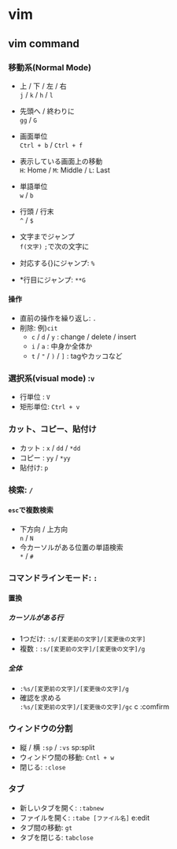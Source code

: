# vim
## vim command
### 移動系(Normal Mode)
- 上 / 下 / 左 / 右  
`j` / `k` / `h` / `l`  
- 先頭へ / 終わりに   
`gg` / `G`  
 
- 画面単位  
`Ctrl + b` / `Ctrl + f`   

- 表示している画面上の移動  
`H`: Home / `M`: Middle / `L`: Last  

- 単語単位  
`w` / `b`  

- 行頭 / 行末  
`^` / `$`  

- 文字までジャンプ  
`f(文字)` `;`で次の文字に  

- 対応する{}にジャンプ: `%`  

- *行目にジャンプ: `**G`  

#### 操作
- 直前の操作を繰り返し: `.`  
- 削除: 例)`cit`   
   - `c` / `d` / `y` : change / delete / insert  
   - `i` / `a` : 中身か全体か  
   - `t` / `"` / `)` / `]` : tagやカッコなど  

### 選択系(visual mode) :`v`  
- 行単位  : `V`  
- 矩形単位: `Ctrl + v  `

### カット、コピー、貼付け
- カット : `x` / `dd` / `*dd`  
- コピー : `yy` / `*yy`  
- 貼付け: `p`  

### 検索: `/`
#### `esc`で複数検索  
- 下方向 / 上方向  
`n` / `N`  
- 今カーソルがある位置の単語検索  
`*` / `#`  

### コマンドラインモード: `:`
#### 置換
##### カーソルがある行
- 1つだけ: `:s/[変更前の文字]/[変更後の文字]`  
- 複数  : `:s/[変更前の文字]/[変更後の文字]/g`  
##### 全体
- `:%s/[変更前の文字]/[変更後の文字]/g`  
- 確認を求める  
`:%s/[変更前の文字]/[変更後の文字]/gc` c :comfirm  
### ウィンドウの分割
- 縦 / 横
`:sp` / `:vs` sp:split  
- ウィンドウ間の移動: `Cntl + w`  
- 閉じる: `:close`  
### タブ
- 新しいタブを開く: `:tabnew`  
- ファイルを開く: `:tabe [ファイル名]` e:edit  
- タブ間の移動: `gt`  
- タブを閉じる: `tabclose`  
